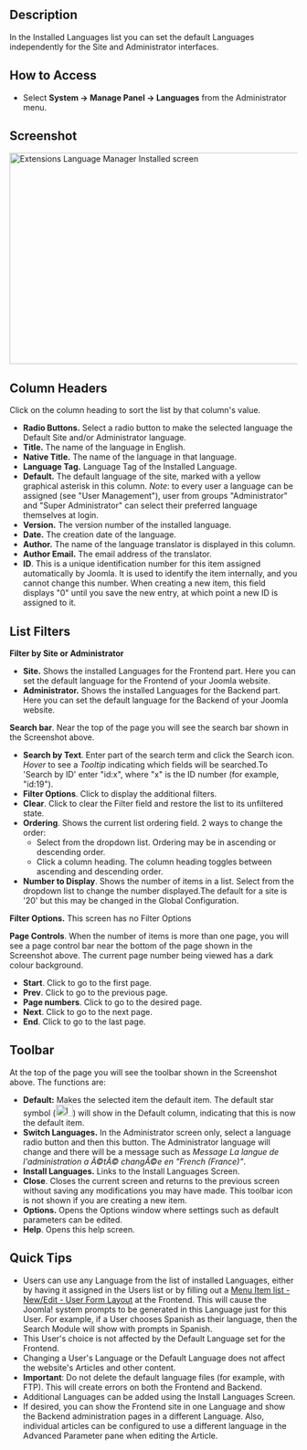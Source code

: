<!-- Filename: Help4.x:Languages:_Installed / Display title: Idiomas: Instalados -->

## Description

In the Installed Languages list you can set the default Languages
independently for the Site and Administrator interfaces.

## How to Access

- Select **System → Manage Panel → Languages** from the
  Administrator menu.

## Screenshot

<img
src="https://docs.joomla.org/images/a/a6/Help-4x-Extensions-Language-Manager-Installed-screen-en.png"
decoding="async" data-file-width="800" data-file-height="370"
width="800" height="370"
alt="Extensions Language Manager Installed screen" />

## Column Headers

Click on the column heading to sort the list by that column's value.

- **Radio Buttons.** Select a radio button to make the selected language
  the Default Site and/or Administrator language.
- **Title.** The name of the language in English.
- **Native Title.** The name of the language in that language.
- **Language Tag.** Language Tag of the Installed Language.
- **Default.** The default language of the site, marked with a yellow
  graphical asterisk in this column. *Note*: to every user a language
  can be assigned (see "User Management"), user from groups
  "Administrator" and "Super Administrator" can select their preferred
  language themselves at login.
- **Version.** The version number of the installed language.
- **Date.** The creation date of the language.
- **Author.** The name of the language translator is displayed in this
  column.
- **Author Email.** The email address of the translator.
- **ID**. This is a unique identification number for this item assigned
  automatically by Joomla. It is used to identify the item internally,
  and you cannot change this number. When creating a new item, this
  field displays "0" until you save the new entry, at which point a new
  ID is assigned to it.

## List Filters

**Filter by Site or Administrator**

- **Site.** Shows the installed Languages for the Frontend part. Here
  you can set the default language for the Frontend of your Joomla
  website.
- **Administrator.** Shows the installed Languages for the Backend part.
  Here you can set the default language for the Backend of your Joomla
  website.

**Search bar**. Near the top of the page you will see the search bar
shown in the Screenshot above.

- **Search by Text**. Enter part of the search term and click the Search
  icon. *Hover* to see a *Tooltip* indicating which fields will be
  searched.To 'Search by ID' enter "id:x", where "x" is the ID number
  (for example, "id:19").
- **Filter Options**. Click to display the additional filters.
- **Clear**. Click to clear the Filter field and restore the list to its
  unfiltered state.
- **Ordering**. Shows the current list ordering field. 2 ways to change
  the order:
  - Select from the dropdown list. Ordering may be in ascending or
    descending order.
  - Click a column heading. The column heading toggles between ascending
    and descending order.
- **Number to Display**. Shows the number of items in a list. Select
  from the dropdown list to change the number displayed.The default for
  a site is '20' but this may be changed in the Global Configuration.

**Filter Options.** This screen has no Filter Options

**Page Controls**. When the number of items is more than one page, you
will see a page control bar near the bottom of the page shown in the
Screenshot above. The current page number being viewed
has a dark colour background.

- **Start**. Click to go to the first page.
- **Prev**. Click to go to the previous page.
- **Page numbers**. Click to go to the desired page.
- **Next**. Click to go to the next page.
- **End**. Click to go to the last page.

## Toolbar

At the top of the page you will see the toolbar shown in the
Screenshot above. The functions are:

- **Default:** Makes the selected item the default item. The default
  star symbol
  (<img src="https://docs.joomla.org/images/7/7e/Icon-16-default.png"
  decoding="async" data-file-width="30" data-file-height="20" width="30"
  height="20" alt="Icon 16 default.png" />) will show in the Default
  column, indicating that this is now the default item.
- **Switch Languages.** In the Administrator screen only, select a
  language radio button and then this button. The Administrator language
  will change and there will be a message such as *Message La langue de
  l'administration a Ã©tÃ© changÃ©e en "French (France)"*.
- **Install Languages.** Links to the Install Languages Screen.
- **Close**. Closes the current screen and returns to the previous
  screen without saving any modifications you may have made. This
  toolbar icon is not shown if you are creating a new item.
- **Options.** Opens the Options window where settings such as default
  parameters can be edited.
- **Help**. Opens this help screen.

## Quick Tips

- Users can use any Language from the list of installed Languages,
  either by having it assigned in the Users list or
  by filling out a [Menu Item list - New/Edit - User Form
  Layout](https://docs.joomla.org/Help4.x:Menu_Item:_New_Item/en#User_Form_Layout "Help4.x:Menu Item: New Item/en")
  at the Frontend. This will cause the Joomla! system prompts to be
  generated in this Language just for this User. For example, if a User
  chooses Spanish as their language, then the Search Module will show
  with prompts in Spanish.
- This User's choice is not affected by the Default Language set for the
  Frontend.
- Changing a User's Language or the Default Language does not affect the
  website's Articles and other content.
- **Important**: Do not delete the default language files (for example,
  with FTP). This will create errors on both the Frontend and Backend.
- Additional Languages can be added using the Install Languages Screen.
- If desired, you can show the Frontend site in one Language and show
  the Backend administration pages in a different Language. Also,
  individual articles can be configured to use a different language in
  the Advanced Parameter pane when editing the Article.
